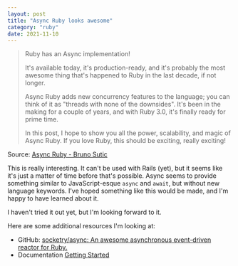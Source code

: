 ```yaml
---
layout: post
title: "Async Ruby looks awesome"
category: "ruby"
date: 2021-11-10
---
```


> Ruby has an Async implementation!
>
> It's available today, it's production-ready, and it's probably the most awesome thing that's happened to Ruby in the last decade, if not longer.
>
> Async Ruby adds new concurrency features to the language; you can think of it as "threads with none of the downsides". It's been in the making for a couple of years, and with Ruby 3.0, it's finally ready for prime time.
>
> In this post, I hope to show you all the power, scalability, and magic of Async Ruby. If you love Ruby, this should be exciting, really exciting!

Source: [Async Ruby - Bruno Sutic](https://brunosutic.com/blog/async-ruby)

This is really interesting.  It can't be used with Rails (yet), but it seems like it's just a matter of time before that's possible.  Async seems to provide something similar to JavaScript-esque `async` and `await`, but without new language keywords.  I've hoped something like this would be made, and I'm happy to have learned about it.

I haven't tried it out yet, but I'm looking forward to it.

Here are some additional resources I'm looking at:

- GitHub: [socketry/async: An awesome asynchronous event-driven reactor for Ruby.](https://github.com/socketry/async)
- Documentation [Getting Started](https://socketry.github.io/async/guides/getting-started/index.html)
